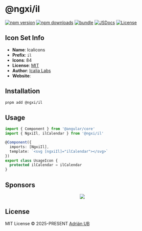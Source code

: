 # @ngxi/il

[![npm version][npm-version-src]][npm-version-href]
[![npm downloads][npm-downloads-src]][npm-downloads-href]
[![bundle][bundle-src]][bundle-href]
[![JSDocs][jsdocs-src]][jsdocs-href]
[![License][license-src]][license-href]

## Icon Set Info

- **Name**: Icalicons
- **Prefix**: `il`
- **Icons**: 84
- **License**: [MIT]()
- **Author**: [Icalia Labs]()
- **Website**: []()

## Installation

```sh
pnpm add @ngxi/il
```

## Usage

```ts
import { Component } from '@angular/core'
import { NgxiIl, ilCalendar } from '@ngxi/il'

@Component({
  imports: [NgxiIl],
  template: `<svg [ngxiIl]="ilCalendar"></svg>`
})
export class UsageIcon {
  protected ilCalendar = ilCalendar
}
```

## Sponsors

<p align="center">
  <a href="https://cdn.jsdelivr.net/gh/adrian-ub/static/sponsors.svg">
    <img src='https://cdn.jsdelivr.net/gh/adrian-ub/static/sponsors.svg'/>
  </a>
</p>

## License

MIT License © 2025-PRESENT [Adrián UB](https://github.com/adrian-ub)

<!-- Badges -->

[npm-version-src]: https://img.shields.io/npm/v/@ngxi/il?style=flat&colorA=080f12&colorB=1fa669
[npm-version-href]: https://npmjs.com/package/@ngxi/il
[npm-downloads-src]: https://img.shields.io/npm/dm/@ngxi/il?style=flat&colorA=080f12&colorB=1fa669
[npm-downloads-href]: https://npmjs.com/package/@ngxi/il
[bundle-src]: https://img.shields.io/bundlephobia/minzip/@ngxi/il?style=flat&colorA=080f12&colorB=1fa669&label=minzip
[bundle-href]: https://bundlephobia.com/result?p=@ngxi/il
[license-src]: https://img.shields.io/npm/l/@ngxi/il?style=flat&colorA=080f12&colorB=1fa669
[license-href]: https://github.com/adrian-ub/ngxi/blob/main/LICENSE
[jsdocs-src]: https://img.shields.io/badge/jsdocs-reference-080f12?style=flat&colorA=080f12&colorB=1fa669
[jsdocs-href]: https://www.jsdocs.io/package/@ngxi/il
